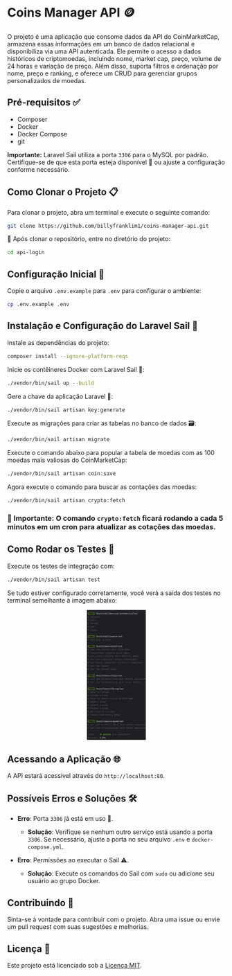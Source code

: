 # Coins Manager API 🪙

O projeto é uma aplicação que consome dados da API do CoinMarketCap, armazena essas informações em um banco de dados relacional e disponibiliza via uma API autenticada. Ele permite o acesso a dados históricos de criptomoedas, incluindo nome, market cap, preço, volume de 24 horas e variação de preço. Além disso, suporta filtros e ordenação por nome, preço e ranking, e oferece um CRUD para gerenciar grupos personalizados de moedas.

## Pré-requisitos ✅

- Composer
- Docker
- Docker Compose
- git

**Importante:** Laravel Sail utiliza a porta `3306` para o MySQL por padrão. Certifique-se de que esta porta esteja disponível 🚦 ou ajuste a configuração conforme necessário.

## Como Clonar o Projeto 📋

Para clonar o projeto, abra um terminal e execute o seguinte comando:

```bash
git clone https://github.com/billyfranklim1/coins-manager-api.git
```

🎉 Após clonar o repositório, entre no diretório do projeto:

```bash
cd api-login
```

## Configuração Inicial 🔧

Copie o arquivo `.env.example` para `.env` para configurar o ambiente:

```bash
cp .env.example .env
```

## Instalação e Configuração do Laravel Sail 🚀

Instale as dependências do projeto:

```bash
composer install --ignore-platform-reqs
```

Inicie os contêineres Docker com Laravel Sail 🐳:

```bash
./vendor/bin/sail up --build
```

Gere a chave da aplicação Laravel 🔑:

```bash
./vendor/bin/sail artisan key:generate
```

Execute as migrações para criar as tabelas no banco de dados 🗃️:

```bash
./vendor/bin/sail artisan migrate
```

Execute o comando abaixo para popular a tabela de moedas com as 100 moedas mais valiosas do CoinMarketCap:

```bash
./vendor/bin/sail artisan coin:save
```

Agora execute o comando para buscar as contações das moedas:

```bash
./vendor/bin/sail artisan crypto:fetch
```

### 🚨 **Importante:** O comando `crypto:fetch` ficará rodando a cada 5 minutos em um cron para atualizar as cotações das moedas.

## Como Rodar os Testes 🧪

Execute os testes de integração com:

```bash
./vendor/bin/sail artisan test
```

Se tudo estiver configurado corretamente, você verá a saída dos testes no terminal semelhante à imagem abaixo:
<p align="center">
  <img src="public/tests.png" alt="Testes" height="300">
</p>

[//]: # (## Gerando Documentação 📄)

[//]: # (```bash)

[//]: # (./vendor/bin/sail php artisan l5-swagger:generate)

[//]: # (```)

[//]: # ()
[//]: # (Se tiver ocorrido tudo bem, a documentação estará disponível em `http://localhost/api/documentation`. E você verá algo semelhante à imagem abaixo:)

[//]: # (<p align="center">)

[//]: # (  <img src="public/swagger.png" alt="Swagger" height="300">)

[//]: # (</p>)

## Acessando a Aplicação 🌐

A API estará acessível através do `http://localhost:80`.


## Possíveis Erros e Soluções 🛠️

- **Erro**: Porta `3306` já está em uso 🚫.
    - **Solução**: Verifique se nenhum outro serviço está usando a porta `3306`. Se necessário, ajuste a porta no seu arquivo `.env` e `docker-compose.yml`.

- **Erro**: Permissões ao executar o Sail ⚠️.
    - **Solução**: Execute os comandos do Sail com `sudo` ou adicione seu usuário ao grupo Docker.

## Contribuindo 🤝

Sinta-se à vontade para contribuir com o projeto. Abra uma issue ou envie um pull request com suas sugestões e melhorias.

## Licença 📝

Este projeto está licenciado sob a [Licença MIT](LICENSE).
